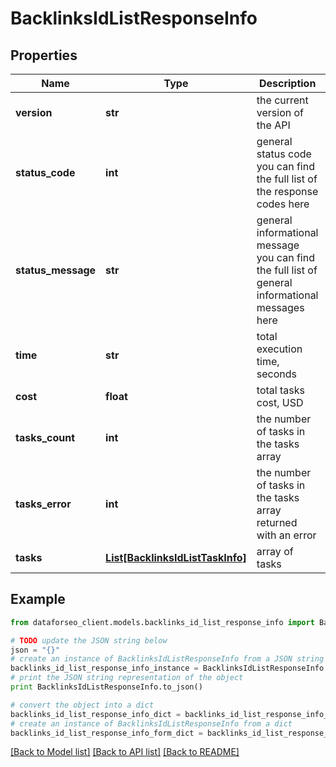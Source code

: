 # BacklinksIdListResponseInfo


## Properties

Name | Type | Description | Notes
------------ | ------------- | ------------- | -------------
**version** | **str** | the current version of the API | [optional] 
**status_code** | **int** | general status code you can find the full list of the response codes here | [optional] 
**status_message** | **str** | general informational message you can find the full list of general informational messages here | [optional] 
**time** | **str** | total execution time, seconds | [optional] 
**cost** | **float** | total tasks cost, USD | [optional] 
**tasks_count** | **int** | the number of tasks in the tasks array | [optional] 
**tasks_error** | **int** | the number of tasks in the tasks array returned with an error | [optional] 
**tasks** | [**List[BacklinksIdListTaskInfo]**](BacklinksIdListTaskInfo.md) | array of tasks | [optional] 

## Example

```python
from dataforseo_client.models.backlinks_id_list_response_info import BacklinksIdListResponseInfo

# TODO update the JSON string below
json = "{}"
# create an instance of BacklinksIdListResponseInfo from a JSON string
backlinks_id_list_response_info_instance = BacklinksIdListResponseInfo.from_json(json)
# print the JSON string representation of the object
print BacklinksIdListResponseInfo.to_json()

# convert the object into a dict
backlinks_id_list_response_info_dict = backlinks_id_list_response_info_instance.to_dict()
# create an instance of BacklinksIdListResponseInfo from a dict
backlinks_id_list_response_info_form_dict = backlinks_id_list_response_info.from_dict(backlinks_id_list_response_info_dict)
```
[[Back to Model list]](../README.md#documentation-for-models) [[Back to API list]](../README.md#documentation-for-api-endpoints) [[Back to README]](../README.md)


